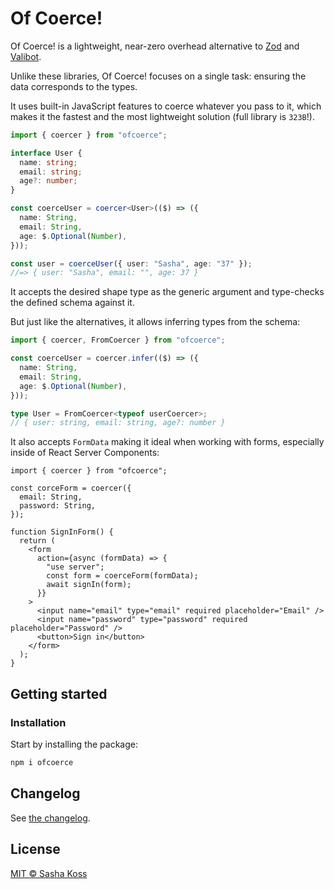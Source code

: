 # Of Coerce!

Of Coerce! is a lightweight, near-zero overhead alternative to [Zod](https://zod.dev/) and [Valibot](https://valibot.dev/).

Unlike these libraries, Of Coerce! focuses on a single task: ensuring the data corresponds to the types.

It uses built-in JavaScript features to coerce whatever you pass to it, which makes it the fastest and the most lightweight solution (full library is `323B`!).

```ts
import { coercer } from "ofcoerce";

interface User {
  name: string;
  email: string;
  age?: number;
}

const coerceUser = coercer<User>(($) => ({
  name: String,
  email: String,
  age: $.Optional(Number),
}));

const user = coerceUser({ user: "Sasha", age: "37" });
//=> { user: "Sasha", email: "", age: 37 }
```

It accepts the desired shape type as the generic argument and type-checks the defined schema against it.

But just like the alternatives, it allows inferring types from the schema:

```ts
import { coercer, FromCoercer } from "ofcoerce";

const coerceUser = coercer.infer(($) => ({
  name: String,
  email: String,
  age: $.Optional(Number),
}));

type User = FromCoercer<typeof userCoercer>;
// { user: string, email: string, age?: number }
```

It also accepts `FormData` making it ideal when working with forms, especially inside of React Server Components:

```tsx
import { coercer } from "ofcoerce";

const corceForm = coercer({
  email: String,
  password: String,
});

function SignInForm() {
  return (
    <form
      action={async (formData) => {
        "use server";
        const form = coerceForm(formData);
        await signIn(form);
      }}
    >
      <input name="email" type="email" required placeholder="Email" />
      <input name="password" type="password" required placeholder="Password" />
      <button>Sign in</button>
    </form>
  );
}
```

## Getting started

### Installation

Start by installing the package:

```sh
npm i ofcoerce
```

## Changelog

See [the changelog](./CHANGELOG.md).

## License

[MIT © Sasha Koss](https://kossnocorp.mit-license.org/)
